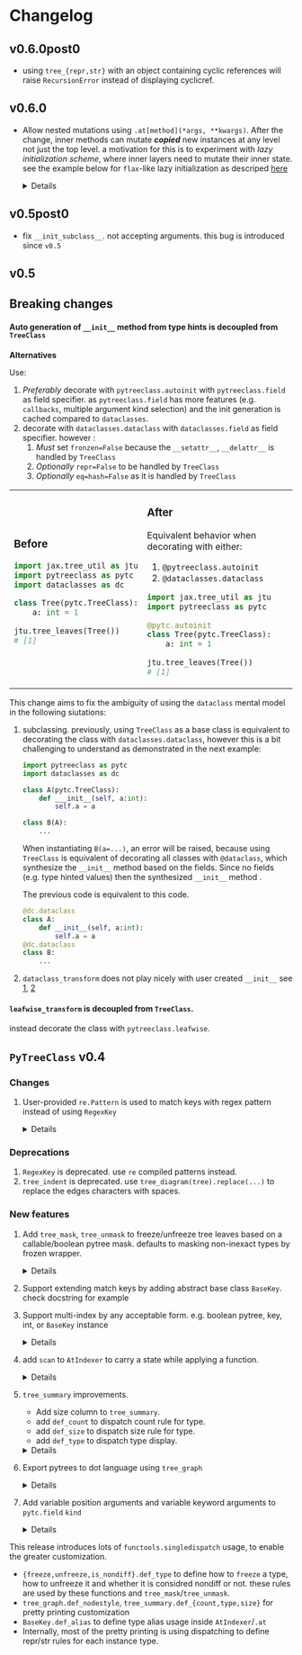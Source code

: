 # Changelog

## v0.6.0post0
- using `tree_{repr,str}` with an object containing cyclic references will raise `RecursionError` instead of displaying cyclicref.


## v0.6.0
- Allow nested mutations using `.at[method](*args, **kwargs)`.
  After the change, inner methods can mutate **_copied_** new instances at any level not just the top level.
  a motivation for this is to experiment with _lazy initialization scheme_, where inner layers need to mutate their inner state. see the example below for `flax`-like lazy initialization as descriped [here](https://docs.google.com/presentation/d/1ngKWUwsSqAwPRvATG8sAxMzu9ujv4N__cKsUofdNno0/edit#slide=id.g8d686e6bf0_1_57)

  <details>

    ```python

    import pytreeclass as pytc
    import jax.random as jr
    from typing import Any
    import jax
    import jax.numpy as jnp
    from typing import Callable, TypeVar

    T = TypeVar("T")

    @pytc.autoinit
    class LazyLinear(pytc.TreeClass):
        outdim: int
        weight_init: Callable[..., T] = jax.nn.initializers.glorot_normal()
        bias_init: Callable[..., T] = jax.nn.initializers.zeros

        def param(self, name: str, init_func: Callable[..., T], *args) -> T:
            if name not in vars(self):
                setattr(self, name, init_func(*args))
            return vars(self)[name]

        def __call__(self, x: jax.Array, *, key: jr.KeyArray = jr.PRNGKey(0)):
            w = self.param("weight", self.weight_init, key, (x.shape[-1], self.outdim))
            y = x @ w
            if self.bias_init is not None:
                b = self.param("bias", self.bias_init, key, (self.outdim,))
                return y + b
            return y


    @pytc.autoinit
    class StackedLinear(pytc.TreeClass):
        l1: LazyLinear = LazyLinear(outdim=10)
        l2: LazyLinear = LazyLinear(outdim=1)

        def call(self, x: jax.Array):
            return self.l2(jax.nn.relu(self.l1(x)))

    lazy_layer = StackedLinear()
    print(repr(lazy_layer))
    # StackedLinear(
    #   l1=LazyLinear(
    #     outdim=10, 
    #     weight_init=init(key, shape, dtype), 
    #     bias_init=zeros(key, shape, dtype)
    #   ), 
    #   l2=LazyLinear(
    #     outdim=1, 
    #     weight_init=init(key, shape, dtype), 
    #     bias_init=zeros(key, shape, dtype)
    #   )
    # )

    _, materialized_layer = lazy_layer.at["call"](jnp.ones((1, 5)))
    materialized_layer
    # StackedLinear(
    #   l1=LazyLinear(
    #     outdim=10, 
    #     weight_init=init(key, shape, dtype), 
    #     bias_init=zeros(key, shape, dtype), 
    #     weight=f32[5,10](μ=-0.04, σ=0.32, ∈[-0.74,0.63]), 
    #     bias=f32[10](μ=0.00, σ=0.00, ∈[0.00,0.00])
    #   ), 
    #   l2=LazyLinear(
    #     outdim=1, 
    #     weight_init=init(key, shape, dtype), 
    #     bias_init=zeros(key, shape, dtype), 
    #     weight=f32[10,1](μ=-0.07, σ=0.23, ∈[-0.34,0.34]), 
    #     bias=f32[1](μ=0.00, σ=0.00, ∈[0.00,0.00])
    #   )
    # )
    
    materialized_layer(jnp.ones((1, 5)))
    # Array([[0.16712935]], dtype=float32)
    ```
    </details>


## v0.5post0

- fix `__init_subclass__`. not accepting arguments. this bug is introduced since `v0.5`


## v0.5

## Breaking changes

#### __Auto generation of `__init__` method from type hints is decoupled from `TreeClass`__

__Alternatives__

Use:

1) _Preferably_ decorate with `pytreeclass.autoinit` with `pytreeclass.field` as field specifier. as `pytreeclass.field` has more features (e.g. `callbacks`, multiple argument kind selection) and the init generation is cached compared to `dataclasses`.
2) decorate with `dataclasses.dataclass` with `dataclasses.field` as field specifier. however :
   1) _Must_ set `fronzen=False` because the `__setattr__`, `__delattr__` is handled by `TreeClass`
   2) _Optionally_ `repr=False` to be handled by `TreeClass`
   3) _Optionally_ `eq=hash=False` as it is handled by `TreeClass`

<div align="center">

<table>
<tr>

<td>

### Before

```python
import jax.tree_util as jtu
import pytreeclass as pytc
import dataclasses as dc

class Tree(pytc.TreeClass):
    a: int = 1

jtu.tree_leaves(Tree())
# [1]

```

</td>

<td>

### After
Equivalent behavior when decorating with either: 

1) `@pytreeclass.autoinit`
2) `@dataclasses.dataclass` 

```python
import jax.tree_util as jtu
import pytreeclass as pytc

@pytc.autoinit
class Tree(pytc.TreeClass):
    a: int = 1

jtu.tree_leaves(Tree())
# [1]

```

</td>

<tr>

</table>

</div>


This change aims to fix the ambiguity of using the `dataclass` mental model in the following siutations:

1) subclassing. previously, using `TreeClass` as a base class is equivalent to decorating the class with `dataclasses.dataclass`, however this is a bit challenging to understand as demonstrated in the next example:

    ``` python
    import pytreeclass as pytc
    import dataclasses as dc

    class A(pytc.TreeClass):
        def ___init__(self, a:int):
            self.a = a

    class B(A):
        ...

    ```

    When instantiating `B(a=...)`, an error will be raised, because using `TreeClass` is equivalent of decorating all classes with `@dataclass`, which synthesize the `__init__` method based on the fields.
    Since no fields (e.g. type hinted values) then the synthesized `__init__` method .

    The previous code is equivalent to this code.

    ```python
    @dc.dataclass
    class A:
        def __init__(self, a:int):
            self.a = a
    @dc.dataclass
    class B:
        ...
    ```

2) `dataclass_transform` does not play nicely with user created `__init__` see [1](https://github.com/microsoft/pyright/issues/4738), [2](https://github.com/python/typing/discussions/1187)


#### `leafwise_transform` is decoupled from `TreeClass`.

instead decorate the class with `pytreeclass.leafwise`.


## `PyTreeClass` v0.4

### Changes

1) User-provided `re.Pattern` is used to match keys with regex pattern instead of using `RegexKey`

    <details>

    Example:

    ```python
    import pytreeclass as pytc
    import re 

    tree = {"l1":1, "l2":2, "b":3}
    tree = pytc.AtIndexer(tree)
    tree.at[re.compile("l.*")].get()
    # {'b': None, 'l1': 1, 'l2': 2}
    ```
    </details>

### Deprecations
1) `RegexKey`  is deprecated. use `re` compiled patterns instead.
2) `tree_indent` is deprecated. use `tree_diagram(tree).replace(...)` to replace the edges characters with spaces.

### New features

1)  Add  `tree_mask`, `tree_unmask` to freeze/unfreeze tree leaves based on a callable/boolean pytree mask. defaults to masking non-inexact types by frozen wrapper.
    <details>

    Example: Pass non-`jax` types through `jax` transformation without error.

    ```python
    # pass non-differentiable values to `jax.grad`
    import pytreeclass as pytc
    import jax
    @jax.grad
    def square(tree):
        tree = pytc.tree_unmask(tree)
        return tree[0]**2
    tree = (1., 2)  # contains a non-differentiable node
    square(pytc.tree_mask(tree))
    # (Array(2., dtype=float32, weak_type=True), #2)
    ```

    </details>



2) Support extending match keys by adding abstract base class `BaseKey`. check      docstring for example


3) Support multi-index by any acceptable form. e.g. boolean pytree, key, int, or `BaseKey` instance

    <details>


    Example:

    ```python

    import pytreeclass as pytc
    tree = {"l1":1, "l2":2, "b":3}
    tree = pytc.AtIndexer(tree)
    tree.at["l1","l2"].get()
    # {'b': None, 'l1': 1, 'l2': 2}

    ```
    </details>


4) add `scan` to `AtIndexer` to carry a state while applying a function.
    
    <details>

    Example:

    ```python

    import pytreeclass as pytc
    def scan_func(leaf, state):
        # increase the state by 1 for each function call
        return leaf**2, state+1

    tree = {"l1": 1, "l2": 2, "b": 3}
    tree = pytc.AtIndexer(tree)
    tree, state = tree.at["l1", "l2"].scan(scan_func, 0)
    state
    # 2
    tree
    # {'b': 3, 'l1': 1, 'l2': 4}

    ```
    </details>


5) `tree_summary` improvements.

   - Add size column to `tree_summary`.
   - add `def_count` to dispatch count rule for type.
   - add `def_size` to dispatch size rule for type.
   - add `def_type` to dispatch type display.

    <details>

    Example:

    ```python

    import pytreeclass as pytc
    import jax.numpy as jnp

    x = jnp.ones((5, 5))

    print(pytc.tree_summary([1, 2, 3, x]))
    # ┌────┬────────┬─────┬───────┐
    # │Name│Type    │Count│Size   │
    # ├────┼────────┼─────┼───────┤
    # │[0] │int     │1    │       │
    # ├────┼────────┼─────┼───────┤
    # │[1] │int     │1    │       │
    # ├────┼────────┼─────┼───────┤
    # │[2] │int     │1    │       │
    # ├────┼────────┼─────┼───────┤
    # │[3] │f32[5,5]│25   │100.00B│
    # ├────┼────────┼─────┼───────┤
    # │Σ   │list    │28   │100.00B│
    # └────┴────────┴─────┴───────┘

    # make list display its number of elements
    # in the type row
    @pytc.tree_summary.def_type(list)
    def _(_: list) -> str:
        return f"List[{len(_)}]"

    print(pytc.tree_summary([1, 2, 3, x]))
    # ┌────┬────────┬─────┬───────┐
    # │Name│Type    │Count│Size   │
    # ├────┼────────┼─────┼───────┤
    # │[0] │int     │1    │       │
    # ├────┼────────┼─────┼───────┤
    # │[1] │int     │1    │       │
    # ├────┼────────┼─────┼───────┤
    # │[2] │int     │1    │       │
    # ├────┼────────┼─────┼───────┤
    # │[3] │f32[5,5]│25   │100.00B│
    # ├────┼────────┼─────┼───────┤
    # │Σ   │List[4] │28   │100.00B│
    # └────┴────────┴─────┴───────┘

    ```

    </details>


6) Export pytrees to dot language using `tree_graph`

    <details>

    ```python
    # define custom style for a node by dispatching on the value
    # the defined function should return a dict of attributes
    # that will be passed to graphviz.
    import pytreeclass as pytc
    tree = [1, 2, dict(a=3)]
    @pytc.tree_graph.def_nodestyle(list)
    def _(_) -> dict[str, str]:
        return dict(shape="circle", style="filled", fillcolor="lightblue")
    dot_graph = graphviz.Source(pytc.tree_graph(tree))
    dot_graph
    ```

    ![image](https://github.com/ASEM000/PyTreeClass/assets/48389287/1d5168f0-2696-4d46-bdec-5338b0619605)

7) Add variable position arguments and variable keyword arguments to `pytc.field` `kind`

    <details>

    ```python
    import pytreeclass as pytc


    class Tree(pytc.TreeClass):
        a: int = pytc.field(kind="VAR_POS")
        b: int = pytc.field(kind="POS_ONLY")
        c: int = pytc.field(kind="VAR_KW")
        d: int
        e: int = pytc.field(kind="KW_ONLY")


    Tree.__init__
    # <function __main__.Tree.__init__(self, b: int, /, d: int, *a: int, e: int, **c: int) -> None>
    ```
    </details>


This release introduces lots of `functools.singledispatch` usage, to enable the greater customization.
- `{freeze,unfreeze,is_nondiff}.def_type` to define how to `freeze` a type, how to unfreeze it and whether it is considred nondiff or not. these rules are used by these functions and `tree_mask`/`tree_unmask`.
- `tree_graph.def_nodestyle`, `tree_summary.def_{count,type,size}` for pretty printing customization
- `BaseKey.def_alias` to define type alias usage inside `AtIndexer`/`.at`
- Internally, most of the pretty printing is using dispatching to define repr/str rules for each instance type.